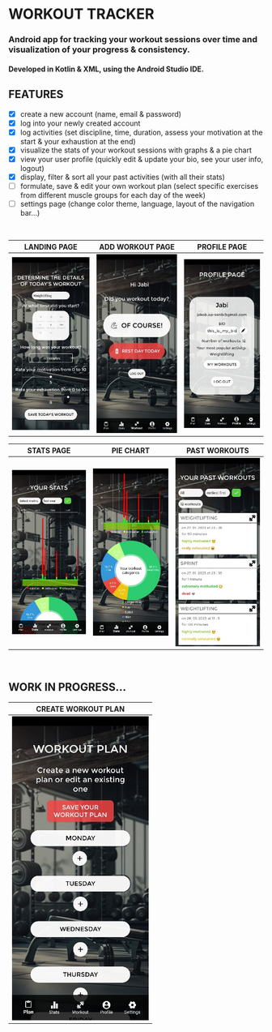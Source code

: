 # WORKOUT TRACKER
### Android app for tracking your workout sessions over time and visualization of your progress &amp; consistency.
#### Developed in Kotlin & XML, using the Android Studio IDE.

## FEATURES
- [x] create a new account (name, email & password)
- [x] log into your newly created account
- [x] log activities (set discipline, time, duration, assess your motivation at the start & your exhaustion at the end)
- [x] visualize the stats of your workout sessions with graphs & a pie chart
- [x] view your user profile (quickly edit & update your bio, see your user info, logout)
- [x] display, filter & sort all your past activities (with all their stats)
- [ ] formulate, save & edit your own workout plan (select specific exercises from different muscle groups for each day of the week)
- [ ] settings page (change color theme, language, layout of the navigation bar...)
</br>

| LANDING PAGE                                                        | ADD WORKOUT PAGE                                            | PROFILE PAGE                                                  |
| :---:                                                               | :---:                                                       | :---:                                                         |
| <img src="screenshots/add_workout_page.jpg" alt="add_workout_page"> | <img src="screenshots/landing_page.jpg" alt="landing_page"> | <img src="screenshots/profile_page.jpg" alt="profile_page">   |

| STATS PAGE                                                          | PIE CHART                                                   | PAST WORKOUTS                                                 |
| :---:                                                               | :---:                                                       | :---:                                                         |
| <img src="screenshots/stats_page.jpg" alt="stats_page">             | <img src="screenshots/pie_chart.jpg" alt="pie_chart">       | <img src="screenshots/past_workouts.jpg" alt="past_workouts"> |

</br>

## WORK IN PROGRESS...

| CREATE WORKOUT PLAN                                                 |
| :---:                                                               |
| <img src="screenshots/workoutplan_page.jpg" alt="workoutplan_page"> |
